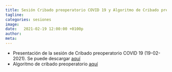 ```yaml
---
title: Sesión Cribado preoperatorio COVID 19 y Algoritmo de Cribado preoperatorio
tagline: 
categories: sesiones
image: 
date:   2021-02-19 12:00:00 +0100p
author: 
meta: 
---
```


  * Presentación de la sesión de Cribado preoperatorio COVID 19 (19-02-2021). Se puede descargar [aquí](https://drive.google.com/file/d/1j9NTFKvihb0izfN5YUaccYPGj9VL9eOu/view?usp=sharing)
  * Algoritmo de cribado preoperatorio [aquí](https://drive.google.com/file/d/1nHW9bBQRSUKgBzkYoI31bgqzVKNR0CTP/view?usp=sharing)

<!--more-->
